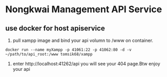 # Nongkwai Management API Service

## use docker for host apiservice
1. pull xampp image and bind your api volumn to /www on container.
```
docker run --name myXampp -p 41061:22 -p 41062:80 -d -v ~/path/to/api_root:/www tomsik68/xampp
```
1. enter http://localhost:41262/api you will see your 404 page.Btw enjoy your api

